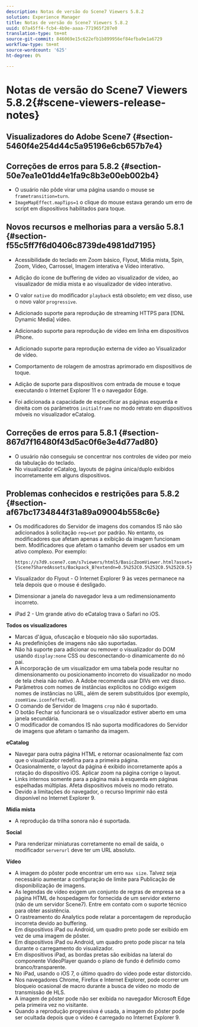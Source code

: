 ```yaml
---
description: Notas de versão do Scene7 Viewers 5.8.2
solution: Experience Manager
title: Notas de versão do Scene7 Viewers 5.8.2
uuid: 07a45ff4-fcb4-4b9e-aaaa-771965f207e0
translation-type: tm+mt
source-git-commit: 846069e15c622efb1b899956ef84efba9e1a6729
workflow-type: tm+mt
source-wordcount: '625'
ht-degree: 0%

---
```



# Notas de versão do Scene7 Viewers 5.8.2{#scene-viewers-release-notes}

## Visualizadores do Adobe Scene7 {#section-5460f4e254d44c5a95196e6cb657b7e4}

## Correções de erros para 5.8.2 {#section-50e7ea1e01dd4e1fa9c8b3e00eb002b4}

* O usuário não pôde virar uma página usando o mouse se `frametransition=turn`.
* `ImageMapEffect.mapTips=1` o clique do mouse estava gerando um erro de script em dispositivos habilitados para toque.

## Novos recursos e melhorias para a versão 5.8.1 {#section-f55c5ff7f6d0406c8739de4981dd7195}

* Acessibilidade do teclado em Zoom básico, Flyout, Mídia mista, Spin, Zoom, Vídeo, Carrossel, Imagem interativa e Vídeo interativo.
* Adição do ícone de buffering de vídeo ao visualizador de vídeo, ao visualizador de mídia mista e ao visualizador de vídeo interativo.
* O valor `native` do modificador `playback` está obsoleto; em vez disso, use o novo valor `progressive`.

* Adicionado suporte para reprodução de streaming HTTPS para [!DNL Dynamic Media] vídeo.
* Adicionado suporte para reprodução de vídeo em linha em dispositivos iPhone.
* Adicionado suporte para reprodução externa de vídeo ao Visualizador de vídeo.
* Comportamento de rolagem de amostras aprimorado em dispositivos de toque.
* Adição de suporte para dispositivos com entrada de mouse e toque executando o Internet Explorer 11 e o navegador Edge.
* Foi adicionada a capacidade de especificar as páginas esquerda e direita com os parâmetros `initialframe` no modo retrato em dispositivos móveis no visualizador eCatalog.

## Correções de erros para 5.8.1 {#section-867d7f16480f43d5ac0f6e3e4d77ad80}

* O usuário não conseguiu se concentrar nos controles de vídeo por meio da tabulação do teclado.
* No visualizador eCatalog, layouts de página única/duplo exibidos incorretamente em alguns dispositivos.

## Problemas conhecidos e restrições para 5.8.2 {#section-af67bc1734844f31a89a09004b558c6e}

* Os modificadores do Servidor de imagens dos comandos IS não são adicionados à solicitação `req=set` por padrão. No entanto, os modificadores que afetam apenas a exibição da imagem funcionam bem. Modificadores que afetam o tamanho devem ser usados em um ativo complexo. Por exemplo:

   `https://s7d9.scene7.com/s7viewers/html5/BasicZoomViewer.html?asset= {Scene7SharedAssets/Backpack_B?extendn=0.5%252C0.5%252C0.5%252C0.5}`

* Visualizador do Flyout - O Internet Explorer 9 às vezes permanece na tela depois que o mouse é desligado.
* Dimensionar a janela do navegador leva a um redimensionamento incorreto.
* iPad 2 - Um grande ativo do eCatalog trava o Safari no iOS.

**Todos os visualizadores**

* Marcas d&#39;água, ofuscação e bloqueio não são suportadas.
* As predefinições de imagens não são suportadas.
* Não há suporte para adicionar ou remover o visualizador do DOM usando `display:none` CSS ou desconectando-o dinamicamente do nó pai.
* A incorporação de um visualizador em uma tabela pode resultar no dimensionamento ou posicionamento incorreto do visualizador no modo de tela cheia não nativo. A Adobe recomenda usar DIVs em vez disso.
* Parâmetros com nomes de instâncias explícitos no código exigem nomes de instâncias no URL, além de serem substituídos (por exemplo, `zoomView.iconfeffect=0`).
* O comando de Servidor de Imagens `crop` não é suportado.
* O botão Fechar só funcionará se o visualizador estiver aberto em uma janela secundária.
* O modificador de comandos IS não suporta modificadores do Servidor de imagens que afetam o tamanho da imagem.

**eCatalog**

* Navegar para outra página HTML e retornar ocasionalmente faz com que o visualizador redefina para a primeira página.
* Ocasionalmente, o layout da página é exibido incorretamente após a rotação do dispositivo iOS. Aplicar zoom na página corrige o layout.
* Links internos somente para a página mais à esquerda em páginas espelhadas múltiplas. Afeta dispositivos móveis no modo retrato.
* Devido a limitações do navegador, o recurso Imprimir não está disponível no Internet Explorer 9.

**Mídia mista**

* A reprodução da trilha sonora não é suportada.

**Social**

* Para renderizar miniaturas corretamente no email de saída, o modificador `serverurl` deve ter um URL absoluto.

**Vídeo**

* A imagem do pôster pode encontrar um erro `max size`. Talvez seja necessário aumentar a configuração de limite para Publicação de disponibilização de imagens.
* As legendas de vídeo exigem um conjunto de regras de empresa se a página HTML de hospedagem for fornecida de um servidor externo (não de um servidor Scene7). Entre em contato com o suporte técnico para obter assistência.
* O rastreamento do Analytics pode relatar a porcentagem de reprodução incorreta devido ao buffering.
* Em dispositivos iPad ou Android, um quadro preto pode ser exibido em vez de uma imagem de pôster.
* Em dispositivos iPad ou Android, um quadro preto pode piscar na tela durante o carregamento do visualizador.
* Em dispositivos iPad, as bordas pretas são exibidas na lateral do componente VideoPlayer quando o plano de fundo é definido como branco/transparente.
* No iPad, usando o iOS 7, o último quadro do vídeo pode estar distorcido.
* Nos navegadores Chrome, Firefox e Internet Explorer, pode ocorrer um bloqueio ocasional de macro durante a busca de vídeo no modo de transmissão de HLS.
* A imagem de pôster pode não ser exibida no navegador Microsoft Edge pela primeira vez no visitante.
* Quando a reprodução progressiva é usada, a imagem do pôster pode ser ocultada depois que o vídeo é carregado no Internet Explorer 9.

